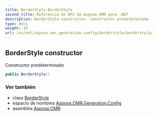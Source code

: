 ```yaml
---
title: BorderStyle.BorderStyle
second_title: Referencia de API de Aspose.OMR para .NET
description: BorderStyle constructor. Constructor predeterminado
type: docs
weight: 10
url: /es/net/aspose.omr.generation.config/borderstyle/borderstyle/
---
```

## BorderStyle constructor

Constructor predeterminado

```csharp
public BorderStyle()
```

### Ver también

* class [BorderStyle](../)
* espacio de nombres [Aspose.OMR.Generation.Config](../../borderstyle/)
* asamblea [Aspose.OMR](../../../)


